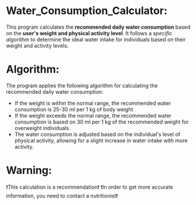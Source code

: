 # Water_Consumption_Calculator:

This program calculates the **recommended daily water consumption** based on the **user's weight and physical activity level**. 
It follows a *specific algorithm* to determine the ideal water intake for individuals based on their weight and activity levels.

# Algorithm:

The program applies the following algorithm for calculating the recommended daily water consumption:
    
- If the weight is within the normal range, the recommended water consumption is 25-30 ml per 1 kg of body weight
- If the weight exceeds the normal range, the recommended water consumption is based on 30 ml per 1 kg of the recommended weight for overweight individuals.
- The water consumption is adjusted based on the individual's level of physical activity, allowing for a slight increase in water intake with more activity.

# Warning:

  ❗This calculation is a recommendation❗
  ❗In order to get more accurate information, you need to contact a nutritionist❗

